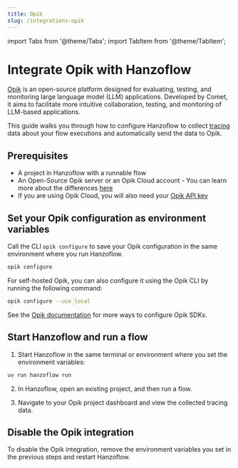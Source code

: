 ```yaml
---
title: Opik
slug: /integrations-opik
---
```


import Tabs from '@theme/Tabs';
import TabItem from '@theme/TabItem';

# Integrate Opik with Hanzoflow

[Opik](https://www.comet.com/site/products/opik/) is an open-source platform designed for evaluating, testing, and monitoring large language model (LLM) applications. Developed by Comet, it aims to facilitate more intuitive collaboration, testing, and monitoring of LLM-based applications.

This guide walks you through how to configure Hanzoflow to collect [tracing](https://www.comet.com/docs/opik/tracing/log_traces) data about your flow executions and automatically send the data to Opik.

## Prerequisites

- A project in Hanzoflow with a runnable flow
- An Open-Source Opik server or an Opik Cloud account - You can learn more about the differences [here](https://www.comet.com/docs/opik/faq#what-is-the-difference-between-opik-cloud-and-the-open-source-opik-platform-)
- If you are using Opik Cloud, you will also need your [Opik API key](https://www.comet.com/docs/opik/faq#where-can-i-find-my-opik-api-key-)

## Set your Opik configuration as environment variables

Call the CLI `opik configure` to save your Opik configuration in the same environment where you run Hanzoflow.

```bash
opik configure
```

For self-hosted Opik, you can also configure it using the Opik CLI by running the following command:

```bash
opik configure --use_local
```

See the [Opik documentation](https://www.comet.com/docs/opik/tracing/sdk_configuration) for more ways to configure Opik SDKs.

## Start Hanzoflow and run a flow

1. Start Hanzoflow in the same terminal or environment where you set the environment variables:

```bash
uv run hanzoflow run
```

2. In Hanzoflow, open an existing project, and then run a flow.


3. Navigate to your Opik project dashboard and view the collected tracing data.

## Disable the Opik integration

To disable the Opik integration, remove the environment variables you set in the previous steps and restart Hanzoflow.

